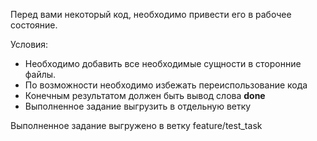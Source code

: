 Перед вами некоторый код, необходимо привести его в рабочее состояние.

Условия:
* Необходимо добавить все необходимые сущности в сторонние файлы.
* По возможности необходимо избежать переиспользование кода
* Конечным результатом должен быть вывод слова **done**
* Выполненное задание выгрузить в отдельную ветку

Выполненное задание выгружено в ветку feature/test_task
